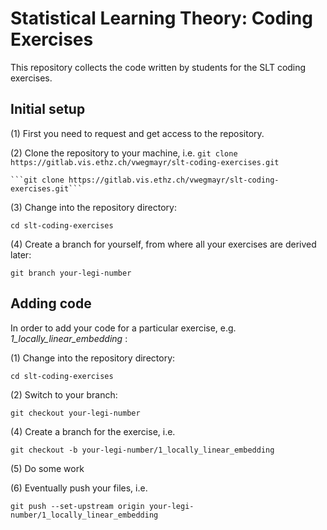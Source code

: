 # Statistical Learning Theory: Coding Exercises #

This repository collects the code written by students for the SLT coding exercises.


## Initial setup ##

(1) First you need to request and get access to the repository.

(2) Clone the repository to your machine, i.e.
```git clone https://gitlab.vis.ethz.ch/vwegmayr/slt-coding-exercises.git```

    ```git clone https://gitlab.vis.ethz.ch/vwegmayr/slt-coding-exercises.git```
    
(3) Change into the repository directory:
    
    cd slt-coding-exercises
    
(4) Create a branch for yourself, from where all your exercises are derived later:

    git branch your-legi-number
    


## Adding code ##

In order to add your code for a particular exercise, e.g. *1_locally_linear_embedding* :

(1) Change into the repository directory:
    
    cd slt-coding-exercises
    
(2) Switch to your branch:

    git checkout your-legi-number
    
(4) Create a branch for the exercise, i.e.

    git checkout -b your-legi-number/1_locally_linear_embedding
    
(5) Do some work

(6) Eventually push your files, i.e.

    git push --set-upstream origin your-legi-number/1_locally_linear_embedding